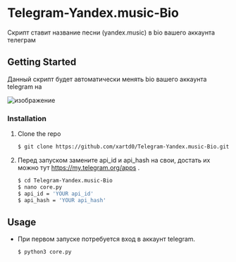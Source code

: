 # Telegram-Yandex.music-Bio
Скрипт ставит название песни (yandex.music) в bio вашего аккаунта телеграм


## Getting Started

Данный скрипт будет автоматически менять bio вашего аккаунта telegram на 

![изображение](https://user-images.githubusercontent.com/43171120/180082727-172dc6c6-ca67-4f5c-89d2-9ec126448a56.png)


### Installation

1. Clone the repo

   ```bash
   $ git clone https://github.com/xartd0/Telegram-Yandex.music-Bio.git
   ```
2. Перед запуском замените api_id и api_hash на свои, достать их можно тут https://my.telegram.org/apps .

   ```bash
   $ cd Telegram-Yandex.music-Bio
   $ nano core.py
   $ api_id = 'YOUR api_id'
   $ api_hash = 'YOUR api_hash'
   ```

## Usage

* При первом запуске потребуется вход в аккаунт telegram.

   ```bash
   $ python3 core.py
   ```
